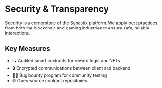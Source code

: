 # Security & Transparency

Security is a cornerstone of the Synaptix platform. We apply best practices from both the blockchain and gaming industries to ensure safe, reliable interactions.

## Key Measures
- 🔍 Audited smart contracts for reward logic and NFTs
- 🔒 Encrypted communications between client and backend
- 🧑‍💻 Bug bounty program for community testing
- 🌐 Open-source contract repositories
